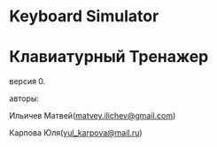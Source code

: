 # Keyboard Simulator
# Клавиатурный Тренажер
версия 0.

авторы:

Ильичев Матвей(matvey.ilichev@gmail.com)

Карпова Юля(yul_karpova@mail.ru)
